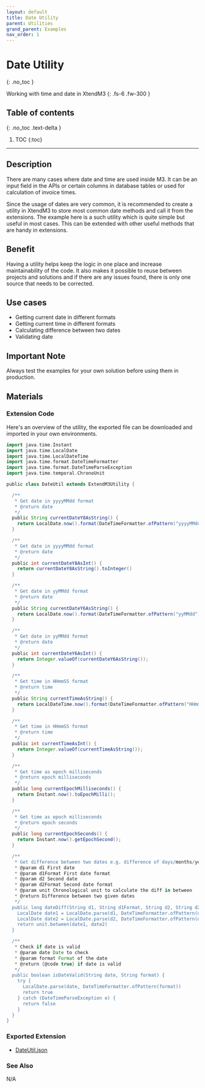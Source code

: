 ```yaml
---
layout: default
title: Date Utility
parent: Utilities
grand_parent: Examples
nav_order: 1
---
```


# Date Utility
{: .no_toc }

Working with time and date in XtendM3
{: .fs-6 .fw-300 }

## Table of contents
{: .no_toc .text-delta }

1. TOC
{:toc}

---

## Description
There are many cases where date and time are used inside M3. It can be an input field in the APIs or certain columns in 
database tables or used for calculation of invoice times.

Since the usage of dates are very common, it is recommended to create a utility in XtendM3 to store most common date methods 
and call it from the extensions. The example here is a such utility which is quite simple but useful in most cases. This can
be extended with other useful methods that are handy in extensions.  

## Benefit
Having a utility helps keep the logic in one place and increase maintainability of the code. It also makes it possible to reuse
between projects and solutions and if there are any issues found, there is only one source that needs to be corrected.

## Use cases
* Getting current date in different formats
* Getting current time in different formats
* Calculating difference between two dates
* Validating date

## Important Note
Always test the examples for your own solution before using them in production.

## Materials
### Extension Code
Here's an overview of the utility, the exported file can be downloaded and imported in your own environments.

```groovy
import java.time.Instant
import java.time.LocalDate
import java.time.LocalDateTime
import java.time.format.DateTimeFormatter
import java.time.format.DateTimeParseException
import java.time.temporal.ChronoUnit

public class DateUtil extends ExtendM3Utility {

  /**
   * Get date in yyyyMMdd format
   * @return date
   */
  public String currentDateY8AsString() {
    return LocalDate.now().format(DateTimeFormatter.ofPattern("yyyyMMdd"))
  }

  /**
   * Get date in yyyyMMdd format
   * @return date
   */
  public int currentDateY8AsInt() {
    return currentDateY8AsString().toInteger()
  }

  /**
   * Get date in yyMMdd format
   * @return date
   */
  public String currentDateY6AsString() {
    return LocalDate.now().format(DateTimeFormatter.ofPattern("yyMMdd"));
  }

  /**
   * Get date in yyMMdd format
   * @return date
   */
  public int currentDateY6AsInt() {
    return Integer.valueOf(currentDateY6AsString());
  }

  /**
   * Get time in HHmmSS format
   * @return time
   */
  public String currentTimeAsString() {
    return LocalDateTime.now().format(DateTimeFormatter.ofPattern("HHmmss"));
  }

  /**
   * Get time in HHmmSS format
   * @return time
   */
  public int currentTimeAsInt() {
    return Integer.valueOf(currentTimeAsString());
  }

  /**
   * Get time as epoch milliseconds
   * @return epoch milliseconds
   */
  public long currentEpochMilliseconds() {
    return Instant.now().toEpochMilli();
  }

  /**
   * Get time as epoch milliseconds
   * @return epoch seconds
   */
  public long currentEpochSeconds() {
    return Instant.now().getEpochSecond();
  }

  /**
   * Get difference between two dates e.g. difference of days/months/years between two dates
   * @param d1 First date
   * @param d1Format First date format
   * @param d2 Second date
   * @param d2Format Second date format
   * @param unit Chronological unit to calculate the diff in between
   * @return Difference between two given dates
   */
  public long dateDiff(String d1, String d1Format, String d2, String d2Format, ChronoUnit unit) {
    LocalDate date1 = LocalDate.parse(d1, DateTimeFormatter.ofPattern(d1Format))
    LocalDate date2 = LocalDate.parse(d2, DateTimeFormatter.ofPattern(d2Format))
    return unit.between(date1, date2)
  }

  /**
   * Check if date is valid
   * @param date Date to check
   * @param format Format of the date
   * @return {@code true} if date is valid
   */
  public boolean isDateValid(String date, String format) {
    try {
      LocalDate.parse(date, DateTimeFormatter.ofPattern(format))
      return true
    } catch (DateTimeParseException e) {
      return false
    }
  }
}
```

### Exported Extension
- <a href="https://infor-cloud.github.io/xtendm3/assets/attachments/ex001/DateUtil.json">DateUtil.json</a>

### See Also
N/A
